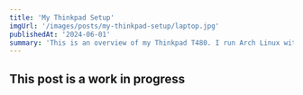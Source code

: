 ```yaml
---
title: 'My Thinkpad Setup'
imgUrl: '/images/posts/my-thinkpad-setup/laptop.jpg'
publishedAt: '2024-06-01'
summary: 'This is an overview of my Thinkpad T480. I run Arch Linux with Hyprland and have made some hardware modifications!'
---
```


## This post is a work in progress
